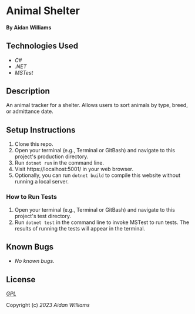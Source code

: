 # Animal Shelter

#### By Aidan Williams

## Technologies Used

* _C#_
* _.NET_
* _MSTest_

## Description

An animal tracker for a shelter. Allows users to sort animals by type, breed, or admittance date.

## Setup Instructions

1. Clone this repo.
2. Open your terminal (e.g., Terminal or GitBash) and navigate to this project's production directory.
3. Run `dotnet run` in the command line.
4. Visit https://localhost:5001/ in your web browser.
5. Optionally, you can run `dotnet build` to compile this website without running a local server.

### How to Run Tests

1. Open your terminal (e.g., Terminal or GitBash) and navigate to this project's test directory.
2. Run `dotnet test` in the command line to invoke MSTest to run tests. The results of running the tests will appear in the terminal.

## Known Bugs

* _No known bugs._

## License

_[GPL](https://en.wikipedia.org/wiki/GNU_General_Public_License)_

Copyright (c) _2023_ _Aidan Williams_